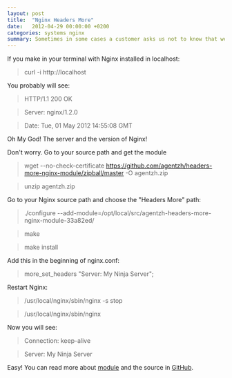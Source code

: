 ```yaml
---
layout: post
title:  "Nginx Headers More"
date:   2012-04-29 00:00:00 +0200
categories: systems nginx
summary: Sometimes in some cases a customer asks us not to know that web server we are using. To avoid this in nginx is an extension called Headers More. This article will explain how to install.
---
```


If you make in your terminal with Nginx installed in localhost:

> curl -i http://localhost

You probably will see:

> HTTP/1.1 200 OK

> Server: nginx/1.2.0

> Date: Tue, 01 May 2012 14:55:08 GMT

Oh My God! The server and the version of Nginx!

Don't worry. Go to your source path and get the module

> wget --no-check-certificate https://github.com/agentzh/headers-more-nginx-module/zipball/master -O agentzh.zip

> unzip agentzh.zip

Go to your Nginx source path and choose the "Headers More" path:

> ./configure --add-module=/opt/local/src/agentzh-headers-more-nginx-module-33a82ed/

> make

> make install

Add this in the beginning of nginx.conf:

> more_set_headers "Server: My Ninja Server";

Restart Nginx:

> /usr/local/nginx/sbin/nginx -s stop

> /usr/local/nginx/sbin/nginx

Now you will see:

> Connection: keep-alive

> Server: My Ninja Server

Easy! You can read more about [module][module] and the source in [GitHub][github].

[github]: https://github.com/agentzh/headers-more-nginx-module
[module]: http://wiki.nginx.org/HttpHeadersMoreModule

